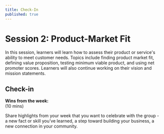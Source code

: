 ```yaml
---
title: Check-In
published: true
---
```


# Session 2: Product-Market Fit

In this session, learners will learn how to assess their product or service's ability to meet customer needs. Topics include finding product market fit, defining value proposition, testing minimum viable product, and using net promoter scores. Learners will also continue working on their vision and mission statements.

## Check-in

**Wins from the week:** <br>
(10 mins)

Share highlights from your week that you want to celebrate with the group - a new fact or skill you’ve learned, a step toward building your business, a new connection in your community. 
